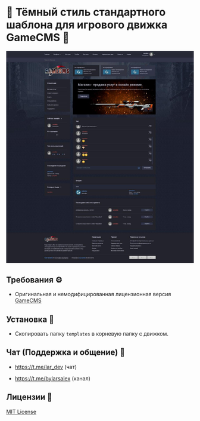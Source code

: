 # 🔶 Тёмный стиль стандартного шаблона для игрового движка GameCMS 🔶

![image](./screen.jpg)

## Требования ⚙️

- Оригинальная и немодифицированная лицензионная версия [GameCMS](https://gamecms.ru/)

## Установка 💾

- Скопировать папку ```templates``` в корневую папку с движком.

## Чат (Поддержка и общение) 🍕

- https://t.me/lar_dev (чат)

- https://t.me/bylarsalex (канал)

## Лицензии 📝

[MIT License](./LICENSE)